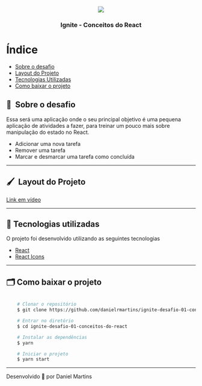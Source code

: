 <h1 align="center">
    <img src="https://efficient-sloth-d85.notion.site/image/https%3A%2F%2Fs3-us-west-2.amazonaws.com%2Fsecure.notion-static.com%2F2fbacb7a-e460-44a3-8fc5-e66f96dae148%2Fcover-reactjs.png?table=block&id=51e4099a-6e2f-4d4b-ae94-f9fe75bb769d&spaceId=08f749ff-d06d-49a8-a488-9846e081b224&width=2560&userId=&cache=v2">
</h1>

<h3 align="center">
  Ignite - Conceitos do React
</h3>

# Índice

- [Sobre o desafio](#-sobre)
- [Layout do Projeto](#-layout)
- [Tecnologias Utilizadas](#-tecnologias-utilizadas)
- [Como baixar o projeto](#-como-baixar-o-projeto)

## 🔖&nbsp; Sobre o desafio

Essa será uma aplicação onde o seu principal objetivo é uma pequena aplicação de atividades a fazer, para treinar um pouco mais sobre manipulação do estado no React.

- Adicionar uma nova tarefa
- Remover uma tarefa
- Marcar e desmarcar uma tarefa como concluída

---

## 🖌&nbsp; Layout do Projeto 

[Link em vídeo](https://s3.us-west-2.amazonaws.com/secure.notion-static.com/04e38cba-e14d-4512-a4fa-ee24152ab75f/challenge2.mp4?X-Amz-Algorithm=AWS4-HMAC-SHA256&X-Amz-Credential=AKIAT73L2G45O3KS52Y5%2F20210803%2Fus-west-2%2Fs3%2Faws4_request&X-Amz-Date=20210803T190354Z&X-Amz-Expires=86400&X-Amz-Signature=a5399867d67cf639b560af83375fd025bd0a8cb95ce4259b3c6e331a7dd2f00d&X-Amz-SignedHeaders=host)

---

## 🚀 Tecnologias utilizadas

O projeto foi desenvolvido utilizando as seguintes tecnologias

- [React](https://github.com/react-native-community)
- [React Icons](https://react-icons.github.io/react-icons/)

---

## 🗂 Como baixar o projeto

```bash

    # Clonar o repositório
    $ git clone https://github.com/danielrmartins/ignite-desafio-01-conceitos-do-react

    # Entrar no diretório
    $ cd ignite-desafio-01-conceitos-do-react

    # Instalar as dependências
    $ yarn

    # Iniciar o projeto
    $ yarn start
```

---

Desenvolvido 💜 por Daniel Martins
